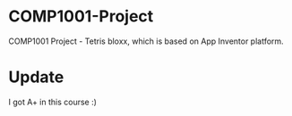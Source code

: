 # COMP1001-Project
COMP1001 Project - Tetris bloxx, which is based on App Inventor platform.

# Update

I got A+ in this course :)
